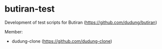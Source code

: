 # butiran-test
Development of test scripts for Butiran (https://github.com/dudung/butiran)

Member:
* dudung-clone (https://github.com/dudung-clone)
